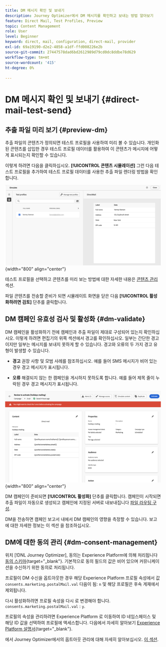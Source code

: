 ```yaml
---
title: DM 메시지 확인 및 보내기
description: Journey Optimizer에서 DM 메시지를 확인하고 보내는 방법 알아보기
feature: Direct Mail, Test Profiles, Preview
topic: Content Management
role: User
level: Beginner
keyword: direct, mail, configuration, direct-mail, provider
exl-id: 69a19190-d2e2-4858-a1df-ffd008226e2b
source-git-commit: 27447578dad6bd2612989d79cd0dc8ddbe78d629
workflow-type: tm+mt
source-wordcount: '415'
ht-degree: 0%

---
```


# DM 메시지 확인 및 보내기 {#direct-mail-test-send}

## 추출 파일 미리 보기 {#preview-dm}

추출 파일의 콘텐츠가 정의되면 테스트 프로필을 사용하여 미리 볼 수 있습니다. 개인화된 콘텐츠를 삽입한 경우 테스트 프로필 데이터를 활용하여 이 콘텐츠가 메시지에 어떻게 표시되는지 확인할 수 있습니다.

이렇게 하려면 다음을 클릭하십시오. **[!UICONTROL 콘텐츠 시뮬레이션]** 그런 다음 테스트 프로필을 추가하여 테스트 프로필 데이터를 사용한 추출 파일 렌더링 방법을 확인합니다.

![](assets/direct-mail-simulate.png){width="800" align="center"}

테스트 프로필을 선택하고 콘텐츠를 미리 보는 방법에 대한 자세한 내용은 [콘텐츠 관리](../content-management/preview-test.md) 섹션.

파일 콘텐츠를 전송할 준비가 되면 시뮬레이트 화면을 닫은 다음 **[!UICONTROL 활성화하려면 검토]** 단추를 클릭합니다.

## DM 캠페인 유효성 검사 및 활성화 {#dm-validate}

DM 캠페인을 활성화하기 전에 캠페인과 추출 파일이 제대로 구성되어 있는지 확인하십시오. 이렇게 하려면 편집기의 위쪽 섹션에서 경고를 확인하십시오. 일부는 간단한 경고이지만 일부는 메시지를 보내지 못하게 할 수 있습니다. 경고와 오류의 두 가지 경고 유형이 발생할 수 있습니다.

* **경고** 권장 사항 및 모범 사례를 참조하십시오. 예를 들어 SMS 메시지가 비어 있는 경우 경고 메시지가 표시됩니다.

* **오류** 해결되지 않는 한 캠페인을 게시하지 못하도록 합니다. 예를 들어 제목 줄이 누락된 경우 경고 메시지가 표시됩니다.

![](assets/direct-mail-review.png){width="800" align="center"}

DM 캠페인이 준비되면 **[!UICONTROL 활성화]** 단추를 클릭합니다. 캠페인이 시작되면 추출 파일이 자동으로 생성되고 캠페인에 지정된 서버로 내보내집니다 [파일 라우팅 구성](../direct-mail/direct-mail-configuration.md).

DM을 전송하면 캠페인 보고서 내에서 DM 캠페인의 영향을 측정할 수 있습니다. 보고에 대한 자세한 정보는 이 섹션 을 참조하십시오.

## DM에 대한 동의 관리 {#dm-consent-management}

위치 [!DNL Journey Optimizer], 동의는 Experience Platform에 의해 처리됩니다 [동의 스키마](https://experienceleague.adobe.com/docs/experience-platform/xdm/field-groups/profile/consents.html?lang=ko){target="_blank"}. 기본적으로 동의 필드의 값은 비어 있으며 커뮤니케이션을 수신하기 위한 동의로 처리됩니다.

프로필이 DM 수신을 옵트아웃한 경우 해당 Experience Platform 프로필 속성에서 값 `consents.marketing.postalMail.val` 다음이 됨: `n` 및 해당 프로필은 후속 게재에서 제외됩니다.

다시 활성화하려면 프로필 속성을 다시 로 변경해야 합니다. `consents.marketing.postalMail.val` : `y`.

프로필의 속성을 관리하려면 Experience Platform 로 이동하여 ID 네임스페이스 및 해당 ID 값을 선택하여 프로필에 액세스합니다. 다음에서 자세히 알아보기 [Experience Platform 설명서](https://experienceleague.adobe.com/docs/experience-platform/profile/ui/user-guide.html?lang=ko#getting-started){target="_blank"}.

에서 Journey Optimizer에서의 옵트아웃 관리에 대해 자세히 알아보십시오. [이 섹션](../privacy/opt-out.md).
